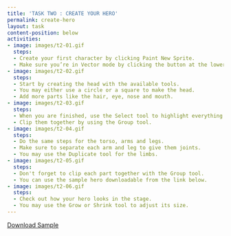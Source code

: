 ```yaml
---
title: 'TASK TWO : CREATE YOUR HERO'
permalink: create-hero
layout: task
content-position: below
activities:
- image: images/t2-01.gif
  steps:
  - Create your first character by clicking Paint New Sprite.
  - Make sure you’re in Vector mode by clicking the button at the lower right.
- image: images/t2-02.gif
  steps:
  - Start by creating the head with the available tools.
  - You may either use a circle or a square to make the head.
  - Add more parts like the hair, eye, nose and mouth.
- image: images/t2-03.gif
  steps:
  - When you are finished, use the Select tool to highlight everything.
  - Clip them together by using the Group tool.
- image: images/t2-04.gif
  steps:
  - Do the same steps for the torso, arms and legs.
  - Make sure to separate each arm and leg to give them joints.
  - You may use the Duplicate tool for the limbs.
- image: images/t2-05.gif
  steps:
  - Don't forget to clip each part together with the Group tool.
  - You can use the sample hero downloadable from the link below.
- image: images/t2-06.gif
  steps:
  - Check out how your hero looks in the stage.
  - You may use the Grow or Shrink tool to adjust its size.
---
```


<div class="content-download">
  <a class="download-btn" href="{{site.baseurl}}/downloads/sample-hero.sb2">Download Sample</a>
</div>
